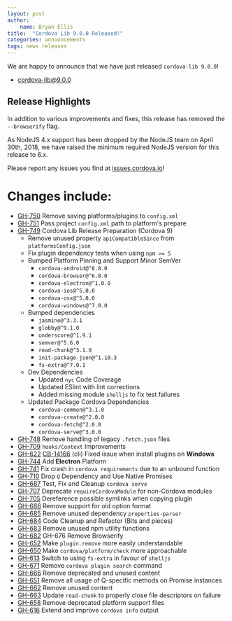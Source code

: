 ```yaml
---
layout: post
author:
    name: Bryan Ellis
title:  "Cordova Lib 9.0.0 Released!"
categories: announcements
tags: news releases
---
```


We are happy to announce that we have just released `cordova-lib 9.0.0`!

* [cordova-lib@9.0.0](https://www.npmjs.com/package/cordova-lib)

## Release Highlights

In addition to various improvements and fixes, this release has removed the `--browserify` flag.

As NodeJS 4.x support has been dropped by the NodeJS team on April 30th, 2018, we have raised the minimum required NodeJS version for this release to 6.x.

Please report any issues you find at [issues.cordova.io](http://issues.cordova.io/)!

<!--more-->
# Changes include:

* [GH-750](https://github.com/apache/cordova-lib/pull/750) Remove saving platforms/plugins to `config.xml`
* [GH-751](https://github.com/apache/cordova-lib/pull/751) Pass project `config.xml` path to platform's prepare
* [GH-749](https://github.com/apache/cordova-lib/pull/749) Cordova Lib Release Preparation (Cordova 9)
  * Remove unused property `apiCompatibleSince` from `platformsConfig.json`
  * Fix plugin dependency tests when using `npm >= 5`
  * Bumped Platform Pinning and Support Minor SemVer
    * `cordova-android@^8.0.0`
    * `cordova-browser@^6.0.0`
    * `cordova-electron@^1.0.0`
    * `cordova-ios@^5.0.0`
    * `cordova-osx@^5.0.0`
    * `cordova-windows@^7.0.0`
  * Bumped dependencies
    * `jasmine@^3.3.1`
    * `globby@^9.1.0`
    * `underscore@^1.9.1`
    * `semver@^5.6.0`
    * `read-chunk@^3.1.0`
    * `init-package-json@^1.10.3`
    * `fs-extra@^7.0.1`
  * Dev Dependencies
    * Updated `nyc` Code Coverage
    * Updated ESlint with lint corrections
    * Added missing module `shelljs` to fix test failures
  * Updated Package Cordova Dependencies
    * `cordova-common@^3.1.0`
    * `cordova-create@^2.0.0`
    * `cordova-fetch@^2.0.0`
    * `cordova-serve@^3.0.0`
* [GH-748](https://github.com/apache/cordova-lib/pull/748) Remove handling of legacy `.fetch.json` files
* [GH-709](https://github.com/apache/cordova-lib/pull/709) `hooks/Context` Improvements
* [GH-622](https://github.com/apache/cordova-lib/pull/622) [CB-14166](https://issues.apache.org/jira/browse/CB-14166) (cli) Fixed issue when install plugins on **Windows**
* [GH-744](https://github.com/apache/cordova-lib/pull/744) Add **Electron** Platform
* [GH-741](https://github.com/apache/cordova-lib/pull/741) Fix crash in `cordova requirements` due to an unbound function
* [GH-710](https://github.com/apache/cordova-lib/pull/710) Drop `Q` Dependency and Use Native Promises
* [GH-687](https://github.com/apache/cordova-lib/pull/687) Test, Fix and Cleanup `cordova serve`
* [GH-707](https://github.com/apache/cordova-lib/pull/707) Deprecate `requireCordovaModule` for non-Cordova modules
* [GH-705](https://github.com/apache/cordova-lib/pull/705) Dereference possible symlinks when copying plugin
* [GH-686](https://github.com/apache/cordova-lib/pull/686) Remove support for old option format
* [GH-685](https://github.com/apache/cordova-lib/pull/685) Remove unused dependency `properties-parser`
* [GH-684](https://github.com/apache/cordova-lib/pull/684) Code Cleanup and Refactor (Bits and pieces)
* [GH-683](https://github.com/apache/cordova-lib/pull/683) Remove unused npm utility functions
* [GH-682](https://github.com/apache/cordova-lib/pull/682) GH-676 Remove Browserify
* [GH-652](https://github.com/apache/cordova-lib/pull/652) Make `plugin.remove` more easily understandable
* [GH-650](https://github.com/apache/cordova-lib/pull/650) Make `cordova/platform/check` more approachable
* [GH-613](https://github.com/apache/cordova-lib/pull/613) Switch to using `fs-extra` in favour of `shelljs`
* [GH-671](https://github.com/apache/cordova-lib/pull/671) Remove `cordova plugin search` command
* [GH-666](https://github.com/apache/cordova-lib/pull/666) Remove deprecated and unused content
* [GH-651](https://github.com/apache/cordova-lib/pull/651) Remove all usage of Q-specific methods on Promise instances
* [GH-662](https://github.com/apache/cordova-lib/pull/662) Remove unused content
* [GH-663](https://github.com/apache/cordova-lib/pull/663) Update `read-chunk` to properly close file descriptors on failure
* [GH-658](https://github.com/apache/cordova-lib/pull/658) Remove deprecated platform support files
* [GH-616](https://github.com/apache/cordova-lib/pull/616) Extend and improve `cordova info` output
